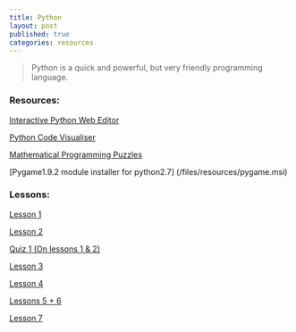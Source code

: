 ```yaml
---
title: Python
layout: post
published: true
categories: resources
---
```


> Python is a quick and powerful, but very friendly programming language.

### Resources:

[Interactive Python Web Editor](http://repl.it/languages/Python/)

[Python Code Visualiser](http://pythontutor.com/visualize.html)

[Mathematical Programming Puzzles](https://projecteuler.net/problems)

[Pygame1.9.2 module installer for python2.7] (/files/resources/pygame.msi)

### Lessons:

[Lesson 1](https://docs.google.com/presentation/d/1wjU6-UxXz55QJY6szSPLjRAoPS5EUzb32wMcdiGegXM/edit?usp=sharing)

[Lesson 2](https://docs.google.com/presentation/d/1zAqwx4sMYxHiqYiLr3NgAVB8rUmv_nU8kEfS1NTTnp8/edit?usp=sharing)

[Quiz 1 (On lessons 1 & 2)](https://www.proprofs.com/quiz-school/story.php?title=ODE4NTY3C5EA)

[Lesson 3](https://docs.google.com/presentation/d/1IucJdytiz2_TJXtESLHKtVTpsJdVSIKWfHuktQ193ww/edit?usp=sharing)

[Lesson 4](https://docs.google.com/presentation/d/1HL246QfQYUUF71nuQBC2ZJUUAXtX9AYjuXYJa-znCiI/edit?usp=sharing)

[Lessons 5 + 6](https://docs.google.com/presentation/d/1PayE9HEiNc6ku_lH26Y4OpQ85TeM-rguGM5yBnWb8L8/edit?usp=sharing)

[Lesson 7](https://docs.google.com/presentation/d/1f2Dwo4j0fjUgK0lxCDw0SRXOfjuZQuwaGGKM_M37asQ/edit?usp=sharing)


